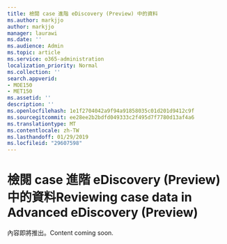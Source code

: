 ```yaml
---
title: 檢閱 case 進階 eDiscovery (Preview) 中的資料
ms.author: markjjo
author: markjjo
manager: laurawi
ms.date: ''
ms.audience: Admin
ms.topic: article
ms.service: o365-administration
localization_priority: Normal
ms.collection: ''
search.appverid:
- MOE150
- MET150
ms.assetid: ''
description: ''
ms.openlocfilehash: 1e1f2704042a9f94a91858035c01d201d9412c9f
ms.sourcegitcommit: ee28ee2b2bdfd049333c2f495d7f7780d13af4a6
ms.translationtype: MT
ms.contentlocale: zh-TW
ms.lasthandoff: 01/29/2019
ms.locfileid: "29607598"
---
```

# <a name="reviewing-case-data-in-advanced-ediscovery-preview"></a><span data-ttu-id="4db6b-102">檢閱 case 進階 eDiscovery (Preview) 中的資料</span><span class="sxs-lookup"><span data-stu-id="4db6b-102">Reviewing case data in Advanced eDiscovery (Preview)</span></span>

<span data-ttu-id="4db6b-103">內容即將推出。</span><span class="sxs-lookup"><span data-stu-id="4db6b-103">Content coming soon.</span></span>